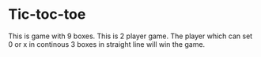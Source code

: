 # Tic-toc-toe
This is game with 9 boxes. This is 2 player game.
The player which can set 0 or x in continous 3 boxes in straight line will win the game.
